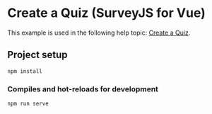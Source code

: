 # Create a Quiz (SurveyJS for Vue)

This example is used in the following help topic: [Create a Quiz](https://surveyjs.io/Documentation/Library?id=design-survey-create-a-quiz).

## Project setup
```
npm install
```

### Compiles and hot-reloads for development
```
npm run serve
```